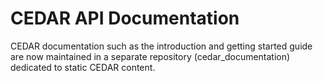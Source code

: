 # CEDAR API Documentation

CEDAR documentation such as the introduction and getting started guide are now maintained in a
separate repository (cedar_documentation) dedicated to static CEDAR content.
